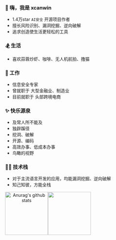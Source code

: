 ### 👋 嗨，我是 xcanwin

- 1.4万star `AI安全` 开源项目作者
- 擅长风险识别、漏洞挖掘、逆向破解
- 追求创造使生活更轻松的工具

### 🏂 生活

- 喜欢蒜蓉炒虾、咖啡、无人机航拍、撸猫

### 💼 工作

- 信息安全专家
- 曾就职于 大型金融业、制造业
- 目前就职于 头部跨境电商

### ✨ 快乐源泉

- 及常人所不能及
- 独辟蹊径
- 挖洞、破解
- 开源、编码
- 高效办事、低成本办事
- 鸟瞰的视野

### 🧑‍💻 技术栈

- 对于主流语言开发的应用，均能漏洞挖掘、逆向破解
- 知己知彼，方能全栈

<div align="center">
<img align="center" height="140px" style="float: left" src="https://github-readme-stats-xcanwin.vercel.app/api?username=xcanwin&show_icons=true&theme=algolia&hide=contribs,prs" alt="Anurag's github stats" /> 
<img align="center" height="140px" style="float: left" src="https://github-readme-stats-xcanwin.vercel.app/api/top-langs/?username=xcanwin&layout=compact&theme=algolia" />
<div style="clear: both"></div>
</div>
